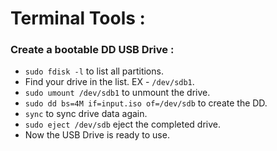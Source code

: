 # Terminal Tools :

### Create a bootable DD USB Drive :
- `sudo fdisk -l` to list all partitions.
- Find your drive in the list. EX - `/dev/sdb1`.
- `sudo umount /dev/sdb1` to unmount the drive.
- `sudo dd bs=4M if=input.iso of=/dev/sdb` to create the DD.
- `sync` to sync drive data again.
- `sudo eject /dev/sdb` eject the completed drive.
- Now the USB Drive is ready to use.
